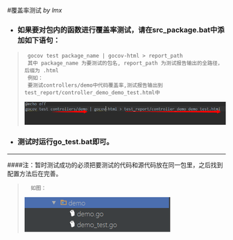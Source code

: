#覆盖率测试 *by lmx*


+  ### __如果要对包内的函数进行覆盖率测试，请在src_package.bat中添加如下语句：__

>      gocov test package_name | gocov-html > report_path
>      其中 package_name 为要测试的包名, report_path 为测试报告输出的全路径，后缀为 .html
>      例如：
>      要测试controllers/demo中代码覆盖率,测试报告输出到test_report/controller_demo_demo_test.html中
> ![例子](../../doc/image/test_code.png "Optional title")


+  ### __测试时运行go_test.bat即可。__

---

####注：暂时测试成功的必须把要测试的代码和源代码放在同一包里，之后找到配置方法后在完善。

>       如图：
> ![测试代码位置](../../doc/image/test_img1.png "Optional title")

